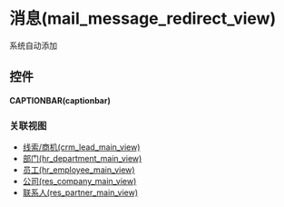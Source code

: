 # 消息(mail_message_redirect_view)  <!-- {docsify-ignore-all} -->


系统自动添加



## 控件
#### CAPTIONBAR(captionbar)


### 关联视图
  * [线索/商机(crm_lead_main_view)](app/view/crm_lead_main_view)
  * [部门(hr_department_main_view)](app/view/hr_department_main_view)
  * [员工(hr_employee_main_view)](app/view/hr_employee_main_view)
  * [公司(res_company_main_view)](app/view/res_company_main_view)
  * [联系人(res_partner_main_view)](app/view/res_partner_main_view)

<script>
 const { createApp } = Vue
  createApp({
    data() {
      return {

      }
    }
  }).use(ElementPlus).mount('#app')
</script>